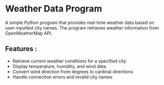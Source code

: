 # Weather Data Program

A simple Python program that provides real-time weather data based on user-inputted city names. The program retrieves weather information from OpenWeatherMap API.

## Features :

- Retrieve current weather conditions for a specified city
- Display temperature, humidity, and wind data
- Convert wind direction from degrees to cardinal directions
- Handle connection errors and invalid city names
